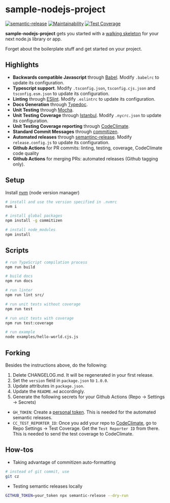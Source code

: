 # sample-nodejs-project

[![semantic-release](https://img.shields.io/badge/%20%20%F0%9F%93%A6%F0%9F%9A%80-semantic--release-e10079.svg)](https://github.com/semantic-release/semantic-release)
[![Maintainability](https://api.codeclimate.com/v1/badges/302ed2e8c61f4303e378/maintainability)](https://codeclimate.com/github/elfrank/sample-nodejs-project/maintainability)
[![Test Coverage](https://api.codeclimate.com/v1/badges/302ed2e8c61f4303e378/test_coverage)](https://codeclimate.com/github/elfrank/sample-nodejs-project/test_coverage)

**sample-nodejs-project** gets you started with a [walking skeleton](https://www.henricodolfing.com/2018/04/start-your-project-with-walking-skeleton.html) for your next node.js library or app.

Forget about the boilerplate stuff and get started on your project.

## Highlights
* **Backwards compatible Javascript** through [Babel](https://babeljs.io/). Modify `.babelrc` to update its configuration.
* **Typescript support**. Modify `.tsconfig.json`, `tsconfig.cjs.json` and `tsconfig.esm.json` to update its configuration.
* **Linting** through [ESlint](http://eslint.org/). Modify `.eslintrc` to update its configuration.
* **Docs Generation** through [Typedoc](https://typedoc.org/).
* **Unit Testing** through [Mocha](https://mochajs.org/).
* **Unit Testing Coverage** through [Istanbul](https://github.com/istanbuljs/nyc). Modify `.nycrc.json` to update its configuration.
* **Unit Testing Coverage reporting** through [CodeClimate](https://codeclimate.com/).
* **Standard Commit Messages** through [commitizen](https://github.com/commitizen/cz-cli).
* **Automated releases** through [semantinc-release](https://github.com/semantic-release/semantic-release). Modify `release.config.js` to update its configuration.
* **Github Actions** for PR commits: linting, testing, coverage, CodeClimate code quality
* **Github Actions** for merging PRs: automated releases (Github tagging only).

## Setup

Install [nvm](https://github.com/nvm-sh/nvm) (node version manager)
```bash
# install and use the version specified in .nvmrc
nvm i

# install global packages
npm install -g commitizen

# install node_modules
npm install
```

## Scripts

```bash
# run TypeScript compilation process
npm run build

# build docs
npm run docs

# run linter
npm run lint src/

# run unit tests without coverage
npm run test

# run unit tests with coverage
npm run test:coverage

# run example
node examples/hello-world.cjs.js

```

## Forking
Besides the instructions above, do the following:
1. Delete CHANGELOG.md. It will be regenerated in your first release.
2. Set the `version` field in `package.json` to `1.0.0`.
3. Update attributes in `package.json`.
4. Update the `README.md` accordingly.
5. Generate the following secrets for your Github Actions (Repo -> Settings -> Secrets)
  * `GH_TOKEN`: Create a [personal token](https://docs.github.com/en/github/authenticating-to-github/creating-a-personal-access-token). This is needed for the automated semantic releases.
  * `CC_TEST_REPORTER_ID`: Once you add your repo to [CodeClimate](https://codeclimate.com/), go to Repo Settings -> Test Coverage. Get the `Test Reporter ID` from there. This is needed to send the test coverage to CodeClimate.

## How-tos
* Taking advantage of commitizen auto-formatting
```bash
# instead of git commit, use
git cz
```

* Testing semantic releases locally
```bash
GITHUB_TOKEN=your_token npx semantic-release --dry-run
```
